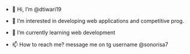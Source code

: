 - 👋 Hi, I’m @dtiwari19
- 👀 I’m interested in developing web applications  and competitive prog.
- 🌱 I’m currently learning web development

 - 📫 How to reach me? message me on tg username @sonorisa7

<!---
dtiwari19/dtiwari19 is a ✨ special ✨ repository because its `README.md` (this file) appears on your GitHub profile.
You can click the Preview link to take a look at your changes.
--->
